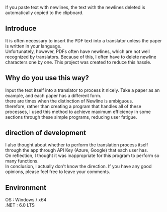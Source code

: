 If you paste text with newlines, the text with the newlines deleted is automatically copied to the clipboard.

## Introduce
It is often necessary to insert the PDF text into a translator unless the paper is written in your language.  
Unfortunately, however, PDFs often have newlines, which are not well recognized by translators. Because of this, I often have to delete newline characters one by one. This project was created to reduce this hassle.

## Why do you use this way?
Input the text itself into a translator to process it nicely. Take a paper as an example, and each paper has a different form.  
there are times when the distinction of Newline is ambiguous.  
therefore, rather than creating a program that handles all of these processes, I used this method to achieve maximum efficiency in some sections through these simple programs, reducing user fatigue.

## direction of development
I also thought about whether to perform the translation process itself through the app through API Key (Azure, Google) that each user has.  
On reflection, I thought it was inappropriate for this program to perform so many functions.  
In conclusion, I actually don't know the direction. If you have any good opinions, please feel free to leave your comments.  

## Environment
OS : Windows / x64  
.NET : 6.0 LTS
